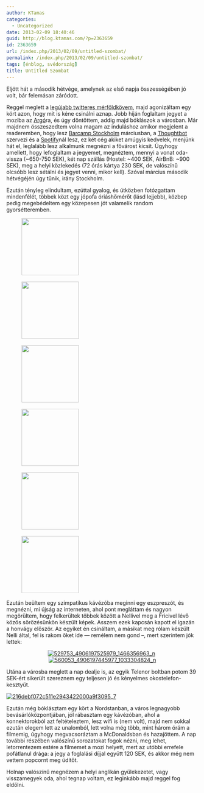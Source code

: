 ```yaml
---
author: KTamas
categories:
  - Uncategorized
date: 2013-02-09 18:40:46
guid: http://blog.ktamas.com/?p=2363659
id: 2363659
url: /index.php/2013/02/09/untitled-szombat/
permalink: /index.php/2013/02/09/untitled-szombat/
tags: [énblog, svédország]
title: Untitled Szombat
---
```


Eljött hát a második hétvége, amelynek az első napja összességében jó volt, bár felemásan záródott.

Reggel meglett a [legújabb twitteres mérföldkövem](http://blog.ktamas.com/index.php/2013/02/09/45000/), majd agonizáltam egy kört azon, hogy mit is kéne csinálni aznap. Jobb híján foglaltam jegyet a moziba az [Argó](http://www.rottentomatoes.com/m/argo_2012/)ra, és úgy döntöttem, addig majd bóklászok a városban. Már majdnem összeszedtem volna magam az induláshoz amikor megjelent a readeremben, hogy lesz [Barcamp Stockholm](http://barcampstockholm.com) márciusban, a [Thoughtbot](http://robots.thoughtbot.com/) szervezi és a [Spotify](http://www.spotify.com)nál lesz, ez két cég akiket amúgyis kedvelek, menjünk hát el, leglalább lesz alkalmunk megnézni a fővárost kicsit. Úgyhogy amellett, hogy lefoglaltam a jegyemet, megnéztem, mennyi a vonat oda-vissza (~650-750 SEK), két nap szállás (Hostel: ~400 SEK, AirBnB: ~900 SEK), meg a helyi közlekedés (72 órás kártya 230 SEK, de valószínű olcsóbb lesz sétálni és jegyet venni, mikor kell). Szóval március második hétvégéjén úgy tűnik, irány Stockholm.

Ezután tényleg elindultam, ezúttal gyalog, és útközben fotózgattam mindenfélét, többek közt egy jópofa óriáshőmérőt (lásd lejjebb), közbep pedig megebédeltem egy közepesen jót valamelik random gyorsétteremben.

<div id='gallery-5' class='gallery galleryid-2363659 gallery-columns-3 gallery-size-thumbnail'>
  <figure class='gallery-item'> 
  
  <div class='gallery-icon landscape'>
    <a href='https://blog.ktamas.com/index.php/2013/02/09/untitled-szombat/6885855872ab11e2902222000a1fa52b_7/'><img width="150" height="150" src="/wp-content/uploads/2013/02/6885855872ab11e2902222000a1fa52b_7-150x150.jpg" class="attachment-thumbnail size-thumbnail" alt="" srcset="/wp-content/uploads/2013/02/6885855872ab11e2902222000a1fa52b_7-150x150.jpg 150w, /wp-content/uploads/2013/02/6885855872ab11e2902222000a1fa52b_7-300x300.jpg 300w, /wp-content/uploads/2013/02/6885855872ab11e2902222000a1fa52b_7.jpg 612w" sizes="(max-width: 150px) 100vw, 150px" /></a>
  </div></figure><figure class='gallery-item'> 
  
  <div class='gallery-icon landscape'>
    <a href='https://blog.ktamas.com/index.php/2013/02/09/untitled-szombat/9d3b916672ab11e2900c22000a1fb715_7/'><img width="150" height="150" src="/wp-content/uploads/2013/02/9d3b916672ab11e2900c22000a1fb715_7-150x150.jpg" class="attachment-thumbnail size-thumbnail" alt="" srcset="/wp-content/uploads/2013/02/9d3b916672ab11e2900c22000a1fb715_7-150x150.jpg 150w, /wp-content/uploads/2013/02/9d3b916672ab11e2900c22000a1fb715_7-300x300.jpg 300w, /wp-content/uploads/2013/02/9d3b916672ab11e2900c22000a1fb715_7.jpg 612w" sizes="(max-width: 150px) 100vw, 150px" /></a>
  </div></figure><figure class='gallery-item'> 
  
  <div class='gallery-icon landscape'>
    <a href='https://blog.ktamas.com/index.php/2013/02/09/untitled-szombat/7732e98272ac11e2bbd422000a1f9ab2_7/'><img width="150" height="150" src="/wp-content/uploads/2013/02/7732e98272ac11e2bbd422000a1f9ab2_7-150x150.jpg" class="attachment-thumbnail size-thumbnail" alt="" srcset="/wp-content/uploads/2013/02/7732e98272ac11e2bbd422000a1f9ab2_7-150x150.jpg 150w, /wp-content/uploads/2013/02/7732e98272ac11e2bbd422000a1f9ab2_7-300x300.jpg 300w, /wp-content/uploads/2013/02/7732e98272ac11e2bbd422000a1f9ab2_7.jpg 612w" sizes="(max-width: 150px) 100vw, 150px" /></a>
  </div></figure><figure class='gallery-item'> 
  
  <div class='gallery-icon landscape'>
    <a href='https://blog.ktamas.com/index.php/2013/02/09/untitled-szombat/68f23bb072b211e28b3822000a9f15fd_7/'><img width="150" height="150" src="/wp-content/uploads/2013/02/68f23bb072b211e28b3822000a9f15fd_7-150x150.jpg" class="attachment-thumbnail size-thumbnail" alt="" srcset="/wp-content/uploads/2013/02/68f23bb072b211e28b3822000a9f15fd_7-150x150.jpg 150w, /wp-content/uploads/2013/02/68f23bb072b211e28b3822000a9f15fd_7-300x300.jpg 300w, /wp-content/uploads/2013/02/68f23bb072b211e28b3822000a9f15fd_7.jpg 612w" sizes="(max-width: 150px) 100vw, 150px" /></a>
  </div></figure><figure class='gallery-item'> 
  
  <div class='gallery-icon landscape'>
    <a href='https://blog.ktamas.com/index.php/2013/02/09/untitled-szombat/8c0d2f0072b311e2977522000a9f308b_7/'><img width="150" height="150" src="/wp-content/uploads/2013/02/8c0d2f0072b311e2977522000a9f308b_7-150x150.jpg" class="attachment-thumbnail size-thumbnail" alt="" srcset="/wp-content/uploads/2013/02/8c0d2f0072b311e2977522000a9f308b_7-150x150.jpg 150w, /wp-content/uploads/2013/02/8c0d2f0072b311e2977522000a9f308b_7-300x300.jpg 300w, /wp-content/uploads/2013/02/8c0d2f0072b311e2977522000a9f308b_7.jpg 612w" sizes="(max-width: 150px) 100vw, 150px" /></a>
  </div></figure><figure class='gallery-item'> 
  
  <div class='gallery-icon landscape'>
    <a href='https://blog.ktamas.com/index.php/2013/02/09/untitled-szombat/c05e212e72b311e2ac7c22000a1f96a8_7/'><img width="150" height="150" src="/wp-content/uploads/2013/02/c05e212e72b311e2ac7c22000a1f96a8_7-150x150.jpg" class="attachment-thumbnail size-thumbnail" alt="" srcset="/wp-content/uploads/2013/02/c05e212e72b311e2ac7c22000a1f96a8_7-150x150.jpg 150w, /wp-content/uploads/2013/02/c05e212e72b311e2ac7c22000a1f96a8_7-300x300.jpg 300w, /wp-content/uploads/2013/02/c05e212e72b311e2ac7c22000a1f96a8_7.jpg 612w" sizes="(max-width: 150px) 100vw, 150px" /></a>
  </div></figure>
</div>

Ezután beültem egy szimpatikus kávézóba meginni egy eszpreszót, és megnézni, mi újság az interneten, ahol pont megláttam és nagyon megörültem, hogy felkerültek többek között a Nellivel meg a Fricivel lévő közös sörözésünkön készült képek. Asszem ezek kapcsán kapott el igazán a honvágy először. Az egyiket én csináltam, a másikat meg rólam készült Nelli által, fel is rakom őket ide &#8212; remélem nem gond &#8211;, mert szerintem jók lettek:

<center>
  <a href="/wp-content/uploads/2013/02/529753_4906197525979_1466356963_n.jpg"><img src="/wp-content/uploads/2013/02/529753_4906197525979_1466356963_n-300x194.jpg" alt="529753_4906197525979_1466356963_n" width="300" height="194" class="size-medium wp-image-2363669" srcset="/wp-content/uploads/2013/02/529753_4906197525979_1466356963_n-300x194.jpg 300w, /wp-content/uploads/2013/02/529753_4906197525979_1466356963_n.jpg 960w" sizes="(max-width: 300px) 100vw, 300px" /></a>&nbsp;<a href="/wp-content/uploads/2013/02/560053_4906197445977_1033304824_n.jpg"><img src="/wp-content/uploads/2013/02/560053_4906197445977_1033304824_n-300x194.jpg" alt="560053_4906197445977_1033304824_n" width="300" height="194" class="size-medium wp-image-2363670" srcset="/wp-content/uploads/2013/02/560053_4906197445977_1033304824_n-300x194.jpg 300w, /wp-content/uploads/2013/02/560053_4906197445977_1033304824_n.jpg 960w" sizes="(max-width: 300px) 100vw, 300px" /></a>
</center>

Utána a városba meglett a nap dealje is, az egyik Telenor boltban potom 39 SEK-ért sikerült szereznem egy teljesen jó és kényelmes okostelefon-kesztyűt.

[<img src="/wp-content/uploads/2013/02/216debf072c511e2943422000a9f3095_7.jpg" alt="216debf072c511e2943422000a9f3095_7" width="612" height="612" class="aligncenter size-full wp-image-2363667" srcset="/wp-content/uploads/2013/02/216debf072c511e2943422000a9f3095_7.jpg 612w, /wp-content/uploads/2013/02/216debf072c511e2943422000a9f3095_7-150x150.jpg 150w, /wp-content/uploads/2013/02/216debf072c511e2943422000a9f3095_7-300x300.jpg 300w" sizes="(max-width: 612px) 100vw, 612px" />](/wp-content/uploads/2013/02/216debf072c511e2943422000a9f3095_7.jpg)

Ezután még bóklásztam egy kört a Nordstanban, a város legnagyobb bevásárlóközpontjában, jól rábasztam egy kávézóban, ahol a konnektorokból azt feltételeztem, lesz wifi is (nem volt), majd nem sokkal ezután elegem lett az unalomból, lett volna még több, mint három órám a filmemig, úgyhogy megvacsoráztam a McDonaldsban és hazajöttem. A nap további részében valószínű sorozatokat fogok nézni, meg lehet, letorrentezem estére a filmemet a mozi helyett, mert az utóbbi errefele pofátlanul drága: a jegy a foglalási díjjal egyűtt 120 SEK, és akkor még nem vettem popcornt meg üdítőt.

Holnap valószínű megnézem a helyi anglikán gyülekezetet, vagy visszamegyek oda, ahol tegnap voltam, ez leginkább majd reggel fog eldőlni.
